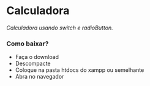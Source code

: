 <h1> Calculadora </h1>
<i> Calculadora usando switch e radioButton. </i>
<h3>Como baixar?</h3>
<ul>
  <li>Faça o download</li>
  <li>Descompacte</li>
  <li>Coloque na pasta htdocs do xampp ou semelhante</li>
  <li>Abra no navegador</li>
</ul>
